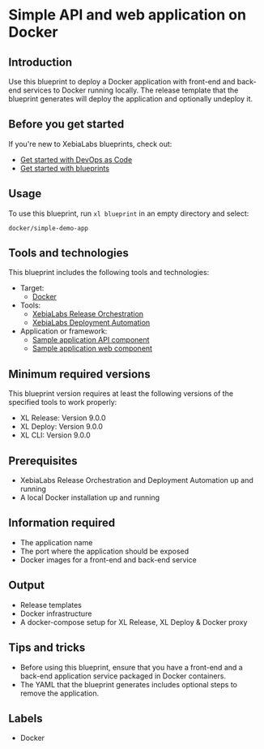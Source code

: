# Simple API and web application on Docker

## Introduction

Use this blueprint to deploy a Docker application with front-end and back-end services to Docker running locally. The release template that the blueprint generates will deploy the application and optionally undeploy it.

## Before you get started

If you're new to XebiaLabs blueprints, check out:

* [Get started with DevOps as Code](https://docs.xebialabs.com/xl-release/concept/get-started-with-devops-as-code.html)
* [Get started with blueprints](https://docs.xebialabs.com/xl-release/concept/get-started-with-blueprints.html)

## Usage

To use this blueprint, run `xl blueprint` in an empty directory and select:

```plain
docker/simple-demo-app
```

## Tools and technologies

This blueprint includes the following tools and technologies:

* Target:
  * [Docker](https://www.docker.com/)
* Tools:
  * [XebiaLabs Release Orchestration](https://xebialabs.com/products/xl-release/)
  * [XebiaLabs Deployment Automation](https://xebialabs.com/products/xl-deploy/)
* Application or framework:
  * [Sample application API component](https://hub.docker.com/r/xebialabsunsupported/rest-o-rant-api)
  * [Sample application web component](https://hub.docker.com/r/xebialabsunsupported/rest-o-rant-web)

## Minimum required versions

This blueprint version requires at least the following versions of the specified tools to work properly:

* XL Release: Version 9.0.0
* XL Deploy: Version 9.0.0
* XL CLI: Version 9.0.0

## Prerequisites

* XebiaLabs Release Orchestration and Deployment Automation up and running
* A local Docker installation up and running

## Information required

* The application name
* The port where the application should be exposed
* Docker images for a front-end and back-end service

## Output

* Release templates
* Docker infrastructure
* A docker-compose setup for XL Release, XL Deploy & Docker proxy

## Tips and tricks

* Before using this blueprint, ensure that you have a front-end and a back-end application service packaged in Docker containers.
* The YAML that the blueprint generates includes optional steps to remove the application.

## Labels

* Docker

